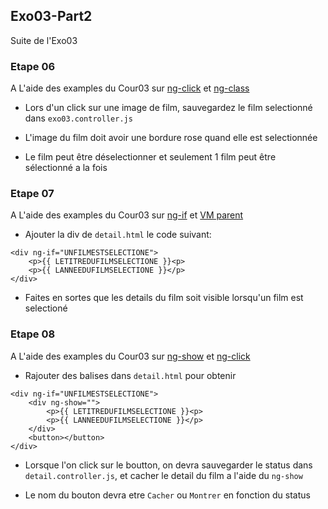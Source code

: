 ## Exo03-Part2

Suite de l'Exo03

### Etape 06

A L'aide des examples du Cour03 sur [ng-click](Cour.md/#ng-click) et [ng-class](Cour.md/#ng-class)

* Lors d'un click sur une image de film, sauvegardez le film selectionné dans `exo03.controller.js`

* L'image du film doit avoir une bordure rose quand elle est selectionnée

* Le film peut être déselectionner et seulement 1 film peut être sélectionné a la fois

### Etape 07

A L'aide des examples du Cour03 sur [ng-if](Cour.md/#ng-if) et [VM parent](Cour.md/#vm-parent)

* Ajouter la div de `detail.html` le code suivant:

```
<div ng-if="UNFILMESTSELECTIONE">
	<p>{{ LETITREDUFILMSELECTIONE }}<p>
	<p>{{ LANNEEDUFILMSELECTIONE }}</p>
</div>
```

* Faites en sortes que les details du film soit visible lorsqu'un film est selectioné

### Etape 08

A L'aide des examples du Cour03 sur [ng-show](Cour.md/#ng-show) et [ng-click](Cour.md/#ng-click)

* Rajouter des balises dans `detail.html` pour obtenir

```
<div ng-if="UNFILMESTSELECTIONE">
	<div ng-show="">
		<p>{{ LETITREDUFILMSELECTIONE }}<p>
		<p>{{ LANNEEDUFILMSELECTIONE }}</p>
	</div>
	<button></button>
</div>
```

* Lorsque l'on click sur le boutton, on devra sauvegarder le status dans `detail.controller.js`, et cacher le detail du film a l'aide du `ng-show`

* Le nom du bouton devra etre `Cacher` ou `Montrer` en fonction du status
